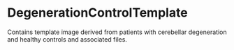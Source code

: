 # DegenerationControlTemplate
Contains template image derived from patients with cerebellar degeneration and healthy controls and associated files.
